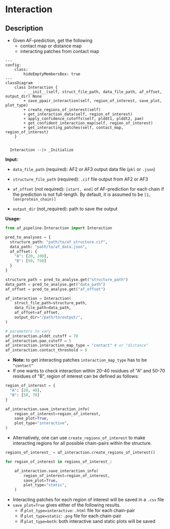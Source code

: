 # Interaction

## Description

- Given AF-prediction, get the following
  - contact map or distance map
  - interacting patches from contact map


```mermaid
---
config:
    class:
        hideEmptyMembersBox: true
---
classDiagram
    class Interaction {
        - __init__(self, struct_file_path, data_file_path, af_offset, output_dir) None
        + save_ppair_interaction(self, region_of_interest, save_plot, plot_type)
        + create_regions_of_interest(self)
        + get_interaction_data(self, region_of_interest)
        + apply_confidence_cutoffs(self, plddt1, plddt2, pae)
        + get_confident_interaction_map(self, region_of_interest)
        + get_interacting_patches(self, contact_map, region_of_interest)
    }


  Interaction --|> _Initialize

```

**Input:**

- `data_file_path` (required): AF2 or AF3 output data file (`pkl` or `.json`)

- `structure_file_path` (required): `.cif` file output from AF2 or AF3

- `af_offset` (not required): `[start, end]` of AF-prediction for each chain if the prediction is not full-length. By default, it is assumed to be `[1, len(protein_chain)]`

- `output_dir` (not_required): path to save the output

**Usage:**

```python
from af_pipeline.Interaction import Interaction

pred_to_analyses = {
  structure_path: "path/to/af_structure.cif",
  data_path: "path/to/af_data.json",
  af_offset: {
    "A": [20, 100],
    "B": [50, 750]
  }
}

structure_path = pred_to_analyse.get("structure_path")
data_path = pred_to_analyse.get("data_path")
af_offset = pred_to_analyse.get("af_offset")

af_interaction = Interaction(
    struct_file_path=structure_path,
    data_file_path=data_path,
    af_offset=af_offset,
    output_dir="/path/to/output/",
)

# parameters to vary
af_interaction.plddt_cutoff = 70
af_interaction.pae_cutoff = 5
af_interaction.interaction_map_type = "contact" # or "distance"
af_interaction.contact_threshold = 8
```
- **Note:** to get interacting patches `interaction_map_type` has to be `"contact"`
- If one wants to check interaction within 20-40 residues of "A" and 50-70 residues of "B", region of interest can be defined as follows:

```python
region_of_interest = {
  "A": [20, 40],
  "B": [50, 70]
}

af_interaction.save_interaction_info(
    region_of_interest=region_of_interest,
    save_plot=True,
    plot_type="interactive",
)
```
- Alternatively, one can use `create_regions_of_interest` to make interacting regions for all possible chain-pairs within the structure.

```python
regions_of_interest_ = af_interaction.create_regions_of_interest()

for region_of_interest in regions_of_interest_:

    af_interaction.save_interaction_info(
        region_of_interest=region_of_interest,
        save_plot=True,
        plot_type="static",
    )

```
- Interacting patches for each region of interest will be saved in a `.csv` file
- `save_plot=True` gives either of the following results.
  - if `plot_type=interactive`: `.html` file for each chain-pair
  - if `plot_type=static`: `.png` file for each chain-pair
  - if `plot_type=both`: both interactive sand static plots will be saved